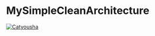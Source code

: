 # MySimpleCleanArchitecture
[![Catyousha](https://circleci.com/gh/Catyousha/IntoCI.svg?style=svg)](https://circleci.com/gh/Catyousha/IntoCI)
